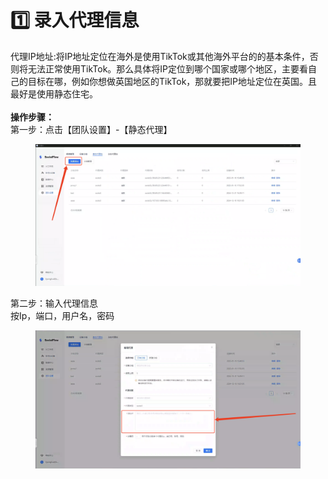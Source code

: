 # 1️⃣ 录入代理信息

代理IP地址:将IP地址定位在海外是使用TikTok或其他海外平台的的基本条件，否则将无法正常使用TikTok。那么具体将IP定位到哪个国家或哪个地区，主要看自己的目标在哪，例如你想做英国地区的TikTok，那就要把IP地址定位在英国。且最好是使用静态住宅。\
\
**操作步骤：**\
第一步：点击【团队设置】-【静态代理】

<figure><img src="../.gitbook/assets/image (45).png" alt=""><figcaption></figcaption></figure>

第二步：输入代理信息\
按Ip，端口，用户名，密码

<figure><img src="../.gitbook/assets/image (46).png" alt=""><figcaption></figcaption></figure>

